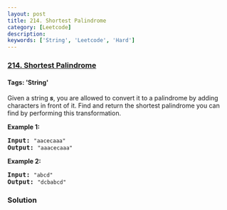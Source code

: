 ```yaml
---
layout: post
title: 214. Shortest Palindrome
category: [Leetcode]
description: 
keywords: ['String', 'Leetcode', 'Hard']
---
```

### [214. Shortest Palindrome](https://leetcode.com/problems/shortest-palindrome)

#### Tags: 'String'

<div class="content__u3I1 question-content__JfgR"><div><p>Given a string <em><b>s</b></em>, you are allowed to convert it to a palindrome by adding characters in front of it. Find and return the shortest palindrome you can find by performing this transformation.</p>
<p><strong>Example 1:</strong></p>
<pre><strong>Input: </strong><code>"aacecaaa"</code>
<strong>Output:</strong> <code>"aaacecaaa"</code>
</pre>
<p><strong>Example 2:</strong></p>
<pre><strong>Input: </strong><code>"abcd"</code>
<strong>Output:</strong> <code>"dcbabcd"</code></pre></div></div>

### Solution
